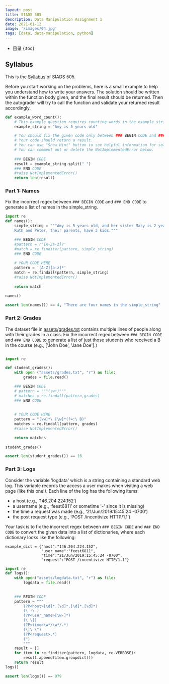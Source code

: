 ```yaml
---
layout: post
title: SIADS 505 
description: Data Manipulation Assignment 1
date: 2021-01-12
image: '/images/04.jpg'
tags: [data, data-manipulation, python]
---
```

* 目录
{:toc}

## Syllabus
This is the [Syllabus](https://github.com/alisongh/alisongh.github.io/blob/main/assets/501.pdf) of SIADS 505.

Before you start working on the problems, here is a small example to help you understand how to write your answers. The solution should be written within the function body given, and the final result should be returned. Then the autograder will try to call the function and validate your returned result accordingly. 

```python
def example_word_count():
    # This example question requires counting words in the example_string below.
    example_string = "Amy is 5 years old"

    # You should fix the given code only between ### BEGIN CODE and ### END CODE. 
    # Your code should return a result. 
    # You can use "Show Hint" button to see helpful information for solving problems.    
    # You can comment out or delete the NotImplementedError below.
    
    ### BEGIN CODE 
    result = example_string.split(" ")
    ### END CODE 
    #raise NotImplementedError()
    return len(result)
 ```
 
### Part 1: Names
Fix the incorrect regex between `### BEGIN CODE` and `### END CODE` to generate a list of names in the simple_string.

```python
import re
def names():
    simple_string = """Amy is 5 years old, and her sister Mary is 2 years old. 
    Ruth and Peter, their parents, have 3 kids."""

    ### BEGIN CODE  
    #pattern = r'[A-Za-z]?'
    #match = re.finditer(pattern, simple_string)
    ### END CODE  
    
    # YOUR CODE HERE
    pattern = '[A-Z][a-z]*'
    match = re.findall(pattern, simple_string)
    #raise NotImplementedError()
    
    return match
    
names()
```

```python
assert len(names()) == 4, "There are four names in the simple_string"
```

### Part 2: Grades
The dataset file in [assets/grades.txt](assets/grades.txt) contains multiple lines of people along with their grades in a class. Fix the incorrect regex between `### BEGIN CODE` and `### END CODE` to generate a list of just those students who received a B in the course (e.g., \[\'John Doe\', \'Jane Doe\'\].)

```python

import re

def student_grades():
    with open ("assets/grades.txt", "r") as file:
        grades = file.read()

    ### BEGIN CODE
    # pattern = """(\w+)"""
    # matches = re.findall(pattern,grades)
    ### END CODE
        
        
    # YOUR CODE HERE
    pattern = "[\w]*\ [\w]*(?=:\ B)"
    matches = re.findall(pattern, grades)
    #raise NotImplementedError()

    return matches  
    
student_grades()
```

```python
assert len(student_grades()) == 16
```

### Part 3: Logs
Consider the variable 'logdata' which is a string containing a standard web log. This variable records the access a user makes when visiting a web page (like this one!). Each line of the log has the following items: 

* a host (e.g., ‘146.204.224.152’) 
* a username (e.g., ‘feest6811’ or sometime '-' since it is missing) 
* the time a request was made (e.g., ‘21/Jun/2019:15:45:24 -0700’) 
* the post request type (e.g., ‘POST /incentivize HTTP/1.1’)

Your task is to fix the incorrect regex between `### BEGIN CODE` and `### END CODE` to convert the given data into a list of dictionaries, where each dictionary looks like the following:

```
example_dict = {"host":"146.204.224.152",
                "user_name":"feest6811",
                "time":"21/Jun/2019:15:45:24 -0700",
                "request":"POST /incentivize HTTP/1.1"}
```

```python
import re
def logs():
    with open("assets/logdata.txt", "r") as file:
        logdata = file.read()
    
        
    ### BEGIN CODE    
    pattern = """
        (?P<host>[\d]*.[\d]*.[\d]*.[\d]*)
        (\ -\ )
        (?P<user_name>[\w-]*)
        (\ \[)
        (?P<time>\w*/\w*/.*)
        (\]\ \")
        (?P<request>.*)
        (")
        """
    result = []
    for item in re.finditer(pattern, logdata, re.VERBOSE):
        result.append(item.groupdict())
    return result
logs()
```

```python
assert len(logs()) == 979
```
